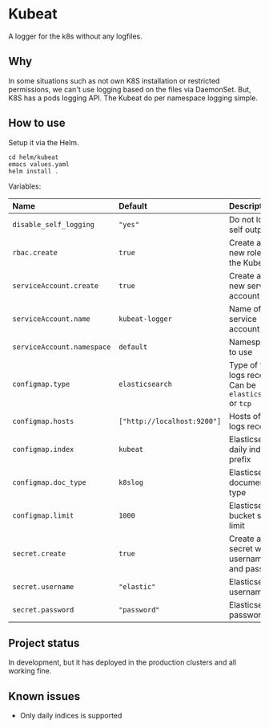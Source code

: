 # Kubeat

A logger for the k8s without any logfiles.

## Why

In some situations such as not own K8S installation or restricted permissions, we can't use logging based on the files via DaemonSet.
But, K8S has a pods logging API. The Kubeat do per namespace logging simple.

## How to use


Setup it via the Helm.
```
cd helm/kubeat
emacs values.yaml
helm install .
```

Variables:

| Name                       | Default                     | Description                                                |
|:---------------------------|:----------------------------|:-----------------------------------------------------------|
| `disable_self_logging`     | `"yes"`                     | Do not log self output                                     |
| `rbac.create`              | `true`                      | Create an new role for the Kubeat                          |
| `serviceAccount.create`    | `true`                      | Create an new service account                              |
| `serviceAccount.name`      | `kubeat-logger`             | Name of the service account                                |
| `serviceAccount.namespace` | `default`                   | Namespace to use                                           |
| `configmap.type`           | `elasticsearch`             | Type of the logs receiver. Can be `elasticsearch` or `tcp` |
| `configmap.hosts`          | `["http://localhost:9200"]` | Hosts of the logs receiver.                                |
| `configmap.index`          | `kubeat`                    | Elasticsearch daily index prefix                           |
| `configmap.doc_type`       | `k8slog`                    | Elasticsearch document type                                |
| `configmap.limit`          | `1000`                      | Elasticsearch bucket soft limit                            |
| `secret.create`            | `true`                      | Create a secret with username and password                 |
| `secret.username`          | `"elastic"`                 | Elasticsearch username                                     |
| `secret.password`          | `"password"`                | Elasticsearch password                                     |

## Project status

In development, but it has deployed in the production clusters and all working fine.

## Known issues

* Only daily indices is supported
